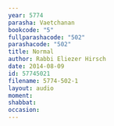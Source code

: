 ```yaml
---
year: 5774
parasha: Vaetchanan
bookcode: "5"
fullparashacode: "502"
parashacode: "502"
title: Normal
author: Rabbi Eliezer Hirsch
date: 2014-08-09
id: 57745021
filename: 5774-502-1
layout: audio
moment: 
shabbat: 
occasion: 
---
```

